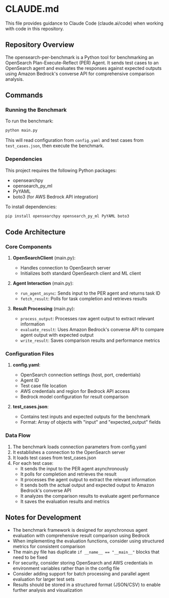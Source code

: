 # CLAUDE.md

This file provides guidance to Claude Code (claude.ai/code) when working with code in this repository.

## Repository Overview

The opensearch-per-benchmark is a Python tool for benchmarking an OpenSearch Plan-Execute-Reflect (PER) Agent. It sends test cases to an OpenSearch agent and evaluates the responses against expected outputs using Amazon Bedrock's converse API for comprehensive comparison analysis.

## Commands

### Running the Benchmark

To run the benchmark:

```bash
python main.py
```

This will read configuration from `config.yaml` and test cases from `test_cases.json`, then execute the benchmark.

### Dependencies

This project requires the following Python packages:
- opensearchpy
- opensearch_py_ml
- PyYAML
- boto3 (for AWS Bedrock API integration)

To install dependencies:

```bash
pip install opensearchpy opensearch_py_ml PyYAML boto3
```

## Code Architecture

### Core Components

1. **OpenSearchClient** (main.py):
   - Handles connection to OpenSearch server
   - Initializes both standard OpenSearch client and ML client

2. **Agent Interaction** (main.py):
   - `run_agent_async`: Sends input to the PER agent and returns task ID
   - `fetch_result`: Polls for task completion and retrieves results

3. **Result Processing** (main.py):
   - `process_output`: Processes raw agent output to extract relevant information
   - `evaluate_result`: Uses Amazon Bedrock's converse API to compare agent output with expected output
   - `write_result`: Saves comparison results and performance metrics

### Configuration Files

1. **config.yaml**:
   - OpenSearch connection settings (host, port, credentials)
   - Agent ID
   - Test case file location
   - AWS credentials and region for Bedrock API access
   - Bedrock model configuration for result comparison

2. **test_cases.json**:
   - Contains test inputs and expected outputs for the benchmark
   - Format: Array of objects with "input" and "expected_output" fields

### Data Flow

1. The benchmark loads connection parameters from config.yaml
2. It establishes a connection to the OpenSearch server
3. It loads test cases from test_cases.json
4. For each test case:
   - It sends the input to the PER agent asynchronously
   - It polls for completion and retrieves the result
   - It processes the agent output to extract the relevant information
   - It sends both the actual output and expected output to Amazon Bedrock's converse API
   - It analyzes the comparison results to evaluate agent performance
   - It saves the evaluation results and metrics

## Notes for Development

- The benchmark framework is designed for asynchronous agent evaluation with comprehensive result comparison using Bedrock
- When implementing the evaluation functions, consider using structured metrics for consistent comparison
- The main.py file has duplicate `if __name__ == "__main__"` blocks that need to be fixed
- For security, consider storing OpenSearch and AWS credentials in environment variables rather than in the config file
- Consider adding support for batch processing and parallel agent evaluation for larger test sets
- Results should be stored in a structured format (JSON/CSV) to enable further analysis and visualization
